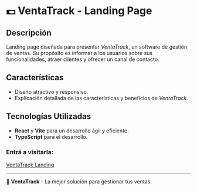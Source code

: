# 💵 VentaTrack - Landing Page

## Descripción
Landing page diseñada para presentar *VentaTrack*, un software de gestión de ventas. Su propósito es informar a los usuarios sobre sus funcionalidades, atraer clientes y ofrecer un canal de contacto.

## Características
- Diseño atractivo y responsivo.
- Explicación detallada de las características y beneficios de *VentaTrack*.

## Tecnologías Utilizadas
- **React** y **Vite** para un desarrollo ágil y eficiente.
- **TypeScript** para el desarrollo.

### Entrá a visitarla:
[VentaTrack Landing](https://landing-ventatrack.vercel.app/)

---

🚀 **VentaTrack** - La mejor solución para gestionar tus ventas.
